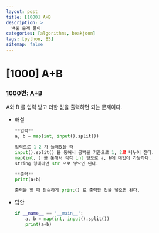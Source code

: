 ```yaml
---
layout: post
title: [1000] A+B
description: >
  백준 문제 풀이
categories: [algorithms, beakjoon]
tags: [python, B5]
sitemap: false
---
```


# [1000] A+B
### [1000번: A+B](https://www.acmicpc.net/problem/1000)
A와 B 를 입력 받고 더한 값을 출력하면 되는 문제이다.
- 해설
    
    ```python
    **입력**
    a, b = map(int, input().split())
    
    입력으로 1 2 가 들어왔을 때
    input().split() 을 통해서 공백을 기준으로 1, 2로 나누어 진다.
    map(int, ) 를 통해서 각각 int 형으로 a, b에 대입이 가능하다.
    string 형태라면 str 으로 넣으면 된다.
    
    **출력**
    print(a+b)
    
    출력을 할 때 단순하게 print() 로 출력할 것을 넣으면 된다.
    ```
- 답안
    
    ```python
    if __name__ == '__main__':
        a, b = map(int, input().split())
        print(a+b)
    ```
